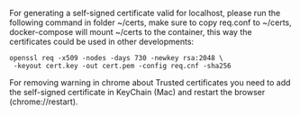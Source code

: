 For generating a self-signed certificate valid for localhost, please run the following command in folder ~/certs, make sure to copy req.conf to ~/certs, docker-compose will mount ~/certs to the container, this way the certificates could be used in other developments: 

```
openssl req -x509 -nodes -days 730 -newkey rsa:2048 \
 -keyout cert.key -out cert.pem -config req.cnf -sha256
```

For removing warning in chrome about Trusted certificates you need to add the self-signed certificate in KeyChain (Mac) and restart the browser (chrome://restart). 